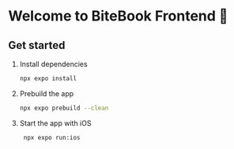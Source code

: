 # Welcome to BiteBook Frontend 👋

## Get started

1. Install dependencies

   ```bash
   npx expo install
   ```
2. Prebuild the app
   ```bash
   npx expo prebuild --clean
   ```

2. Start the app with iOS

   ```bash
    npx expo run:ios
   ```
